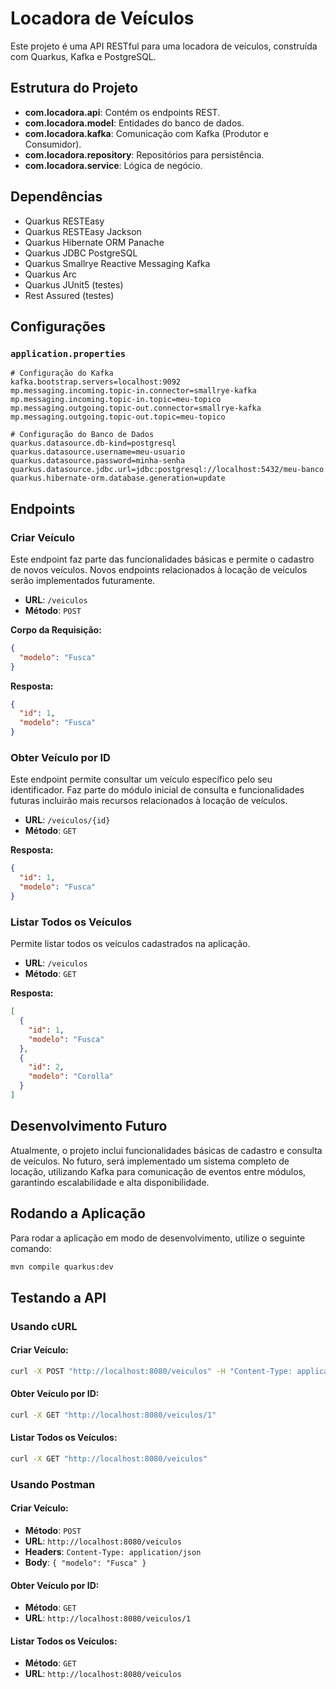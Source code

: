 # Locadora de Veículos

Este projeto é uma API RESTful para uma locadora de veículos, construída com Quarkus, Kafka e PostgreSQL.

## Estrutura do Projeto

- **com.locadora.api**: Contém os endpoints REST.
- **com.locadora.model**: Entidades do banco de dados.
- **com.locadora.kafka**: Comunicação com Kafka (Produtor e Consumidor).
- **com.locadora.repository**: Repositórios para persistência.
- **com.locadora.service**: Lógica de negócio.

## Dependências

- Quarkus RESTEasy
- Quarkus RESTEasy Jackson
- Quarkus Hibernate ORM Panache
- Quarkus JDBC PostgreSQL
- Quarkus Smallrye Reactive Messaging Kafka
- Quarkus Arc
- Quarkus JUnit5 (testes)
- Rest Assured (testes)

## Configurações

### `application.properties`

```properties
# Configuração do Kafka
kafka.bootstrap.servers=localhost:9092
mp.messaging.incoming.topic-in.connector=smallrye-kafka
mp.messaging.incoming.topic-in.topic=meu-topico
mp.messaging.outgoing.topic-out.connector=smallrye-kafka
mp.messaging.outgoing.topic-out.topic=meu-topico

# Configuração do Banco de Dados
quarkus.datasource.db-kind=postgresql
quarkus.datasource.username=meu-usuario
quarkus.datasource.password=minha-senha
quarkus.datasource.jdbc.url=jdbc:postgresql://localhost:5432/meu-banco
quarkus.hibernate-orm.database.generation=update
```

## Endpoints

### Criar Veículo

Este endpoint faz parte das funcionalidades básicas e permite o cadastro de novos veículos. Novos endpoints relacionados à locação de veículos serão implementados futuramente.

- **URL**: `/veiculos`
- **Método**: `POST`

**Corpo da Requisição:**
```json
{
  "modelo": "Fusca"
}
```

**Resposta:**
```json
{
  "id": 1,
  "modelo": "Fusca"
}
```

### Obter Veículo por ID

Este endpoint permite consultar um veículo específico pelo seu identificador. Faz parte do módulo inicial de consulta e funcionalidades futuras incluirão mais recursos relacionados à locação de veículos.

- **URL**: `/veiculos/{id}`
- **Método**: `GET`

**Resposta:**
```json
{
  "id": 1,
  "modelo": "Fusca"
}
```

### Listar Todos os Veículos

Permite listar todos os veículos cadastrados na aplicação.

- **URL**: `/veiculos`
- **Método**: `GET`

**Resposta:**
```json
[
  {
    "id": 1,
    "modelo": "Fusca"
  },
  {
    "id": 2,
    "modelo": "Corolla"
  }
]
```

## Desenvolvimento Futuro

Atualmente, o projeto inclui funcionalidades básicas de cadastro e consulta de veículos. No futuro, será implementado um sistema completo de locação, utilizando Kafka para comunicação de eventos entre módulos, garantindo escalabilidade e alta disponibilidade.

## Rodando a Aplicação

Para rodar a aplicação em modo de desenvolvimento, utilize o seguinte comando:

```bash
mvn compile quarkus:dev
```

## Testando a API

### Usando cURL

#### Criar Veículo:
```bash
curl -X POST "http://localhost:8080/veiculos" -H "Content-Type: application/json" -d '{"modelo":"Fusca"}'
```

#### Obter Veículo por ID:
```bash
curl -X GET "http://localhost:8080/veiculos/1"
```

#### Listar Todos os Veículos:
```bash
curl -X GET "http://localhost:8080/veiculos"
```

### Usando Postman

#### Criar Veículo:
- **Método**: `POST`
- **URL**: `http://localhost:8080/veiculos`
- **Headers**: `Content-Type: application/json`
- **Body**: `{ "modelo": "Fusca" }`

#### Obter Veículo por ID:
- **Método**: `GET`
- **URL**: `http://localhost:8080/veiculos/1`

#### Listar Todos os Veículos:
- **Método**: `GET`
- **URL**: `http://localhost:8080/veiculos`
